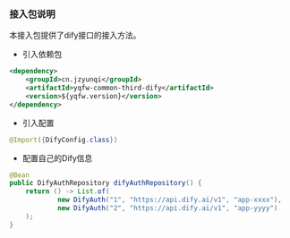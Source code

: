 ### 接入包说明
本接入包提供了dify接口的接入方法。

* 引入依赖包
```xml
<dependency>
    <groupId>cn.jzyunqi</groupId>
    <artifactId>yqfw-common-third-dify</artifactId>
    <version>${yqfw.version}</version>
</dependency>
```
* 引入配置
```java
@Import({DifyConfig.class})
```
* 配置自己的Dify信息
```java
@Bean
public DifyAuthRepository difyAuthRepository() {
    return () -> List.of(
            new DifyAuth("1", "https://api.dify.ai/v1", "app-xxxx"),
            new DifyAuth("2", "https://api.dify.ai/v1", "app-yyyy")
    );
}
```